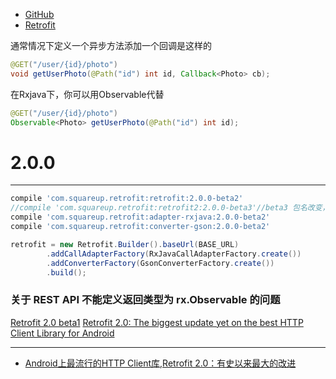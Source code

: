 - [GitHub](https://github.com/square/retrofit)
- [Retrofit](http://square.github.io/retrofit/)

通常情况下定义一个异步方法添加一个回调是这样的

```java
@GET("/user/{id}/photo")
void getUserPhoto(@Path("id") int id, Callback<Photo> cb);
```

在Rxjava下，你可以用Observable代替

```java
@GET("/user/{id}/photo")
Observable<Photo> getUserPhoto(@Path("id") int id);
```

# 2.0.0

---

```groovy
compile 'com.squareup.retrofit:retrofit:2.0.0-beta2'
//compile 'com.squareup.retrofit:retrofit2:2.0.0-beta3'//beta3 包名改变，不能与 adapter-rxjava 协同工作
compile 'com.squareup.retrofit:adapter-rxjava:2.0.0-beta2'
compile 'com.squareup.retrofit:converter-gson:2.0.0-beta2'
```

```java
retrofit = new Retrofit.Builder().baseUrl(BASE_URL)
        .addCallAdapterFactory(RxJavaCallAdapterFactory.create())
        .addConverterFactory(GsonConverterFactory.create())
        .build();
```

### 关于 REST API 不能定义返回类型为 rx.Observable<T> 的问题

[Retrofit 2.0 beta1][rx1] [Retrofit 2.0: The biggest update yet on the best HTTP Client Library for Android][rx2]

[rx1]:http://stackoverflow.com/questions/32311334/retrofit-2-0-beta1 'stack overflow'
[rx2]:http://inthecheesefactory.com/blog/retrofit-2.0/en


---

- [Android上最流行的HTTP Client库,Retrofit 2.0：有史以来最大的改进][1]

[1]:http://www.open-open.com/news/view/1c265f